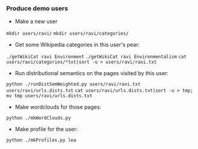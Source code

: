 ### Produce demo users

* Make a new user

`mkdir users/ravi/`
`mkdir users/ravi/categories/`

* Get some Wikipedia categories in this user's pear:

`./getWikiCat ravi Environment`
`./getWikiCat ravi Environmentalism`
`cat users/ravi/categories/*txt|sort -u > users/ravi/ravi.txt`

* Run distributional semantics on the pages visited by this user:

`python ./runDistSemWeighted.py users/ravi/ravi.txt users/ravi/urls.dists.txt`
`cat users/ravi/urls.dists.txt|sort -u > tmp; mv tmp users/ravi/urls.dists.txt`

* Make wordclouds for those pages:

`python ./mkWordClouds.py`

* Make profile for the user:

`python ./mkProfiles.py lea`
